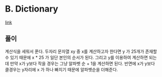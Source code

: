 # B. Dictionary

[link](https://codeforces.com/contest/1674/problem/B)

## 풀이

계산식을 세워서 푼다. 두자리 문자열 xy 중 x를 계산하고자 한다면 y 가 25개가 존재할 수 있기 때문에 x * 25 가 일단 본인의 순서가 된다. 그리고 y를 이용하여 계산하면 되는데 만약 x가 y보다 작을 경우는 그냥 알파벳 순 + 1을 계산하면 된다. 반면에 x가 y보다 클경우는 y자리에 x 가 하나 빠지기 때문에 알파벳순을 더해준다.